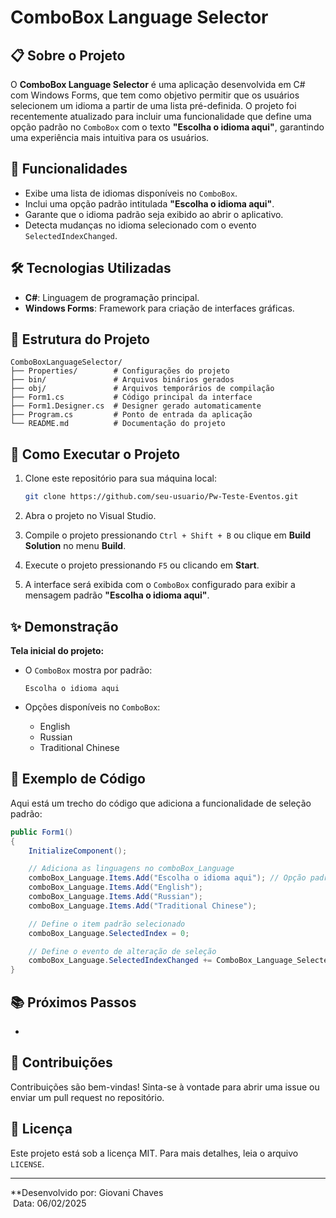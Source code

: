 # ComboBox Language Selector

## 📋 Sobre o Projeto

O **ComboBox Language Selector** é uma aplicação desenvolvida em C# com Windows Forms, que tem como objetivo permitir que os usuários selecionem um idioma a partir de uma lista pré-definida. O projeto foi recentemente atualizado para incluir uma funcionalidade que define uma opção padrão no `ComboBox` com o texto **"Escolha o idioma aqui"**, garantindo uma experiência mais intuitiva para os usuários.

## 🚀 Funcionalidades

- Exibe uma lista de idiomas disponíveis no `ComboBox`.
- Inclui uma opção padrão intitulada **"Escolha o idioma aqui"**.
- Garante que o idioma padrão seja exibido ao abrir o aplicativo.
- Detecta mudanças no idioma selecionado com o evento `SelectedIndexChanged`.

## 🛠️ Tecnologias Utilizadas

- **C#**: Linguagem de programação principal.
- **Windows Forms**: Framework para criação de interfaces gráficas.

## 📂 Estrutura do Projeto

```
ComboBoxLanguageSelector/
├── Properties/        # Configurações do projeto
├── bin/               # Arquivos binários gerados
├── obj/               # Arquivos temporários de compilação
├── Form1.cs           # Código principal da interface
├── Form1.Designer.cs  # Designer gerado automaticamente
├── Program.cs         # Ponto de entrada da aplicação
└── README.md          # Documentação do projeto
```

## 🔧 Como Executar o Projeto

1. Clone este repositório para sua máquina local:

   ```bash
   git clone https://github.com/seu-usuario/Pw-Teste-Eventos.git
   ```

2. Abra o projeto no Visual Studio.

3. Compile o projeto pressionando `Ctrl + Shift + B` ou clique em **Build Solution** no menu **Build**.

4. Execute o projeto pressionando `F5` ou clicando em **Start**.

5. A interface será exibida com o `ComboBox` configurado para exibir a mensagem padrão **"Escolha o idioma aqui"**.

## ✨ Demonstração

**Tela inicial do projeto:**

- O `ComboBox` mostra por padrão:

  ```
  Escolha o idioma aqui
  ```

- Opções disponíveis no `ComboBox`:

  - English
  - Russian
  - Traditional Chinese

## 📌 Exemplo de Código

Aqui está um trecho do código que adiciona a funcionalidade de seleção padrão:

```csharp
public Form1()
{
    InitializeComponent();

    // Adiciona as linguagens no comboBox_Language
    comboBox_Language.Items.Add("Escolha o idioma aqui"); // Opção padrão
    comboBox_Language.Items.Add("English");
    comboBox_Language.Items.Add("Russian");
    comboBox_Language.Items.Add("Traditional Chinese");

    // Define o item padrão selecionado
    comboBox_Language.SelectedIndex = 0;

    // Define o evento de alteração de seleção
    comboBox_Language.SelectedIndexChanged += ComboBox_Language_SelectedIndexChanged;
}
```

## 📚 Próximos Passos

-

## 🤝 Contribuições

Contribuições são bem-vindas! Sinta-se à vontade para abrir uma issue ou enviar um pull request no repositório.

## 📝 Licença

Este projeto está sob a licença MIT. Para mais detalhes, leia o arquivo `LICENSE`.

---

\*\*Desenvolvido por: Giovani Chaves\
 Data: 06/02/2025

